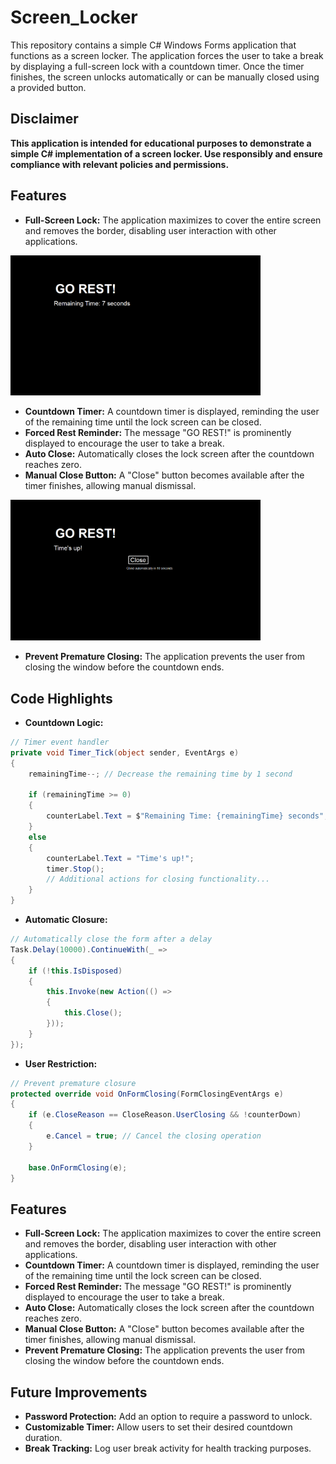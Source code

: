 # Screen_Locker
This repository contains a simple C# Windows Forms application that functions as a screen locker. The application forces the user to take a break by displaying a full-screen lock with a countdown timer. Once the timer finishes, the screen unlocks automatically or can be manually closed using a provided button.
## Disclaimer
**This application is intended for educational purposes to demonstrate a simple C# implementation of a screen locker. Use responsibly and ensure compliance with relevant policies and permissions.**
## Features
- **Full-Screen Lock:** The application maximizes to cover the entire screen and removes the border, disabling user interaction with other applications.
<img src="https://github.com/H-9527/Screen_Locker/blob/main/images/locker.png" alt="locker" width="400"/>

- **Countdown Timer:** A countdown timer is displayed, reminding the user of the remaining time until the lock screen can be closed.
- **Forced Rest Reminder:** The message "GO REST!" is prominently displayed to encourage the user to take a break.
- **Auto Close:** Automatically closes the lock screen after the countdown reaches zero.
- **Manual Close Button:** A "Close" button becomes available after the timer finishes, allowing manual dismissal.
<img src="https://github.com/H-9527/Screen_Locker/blob/main/images/close_tab.png" alt="close_tab" width="400"/>

- **Prevent Premature Closing:** The application prevents the user from closing the window before the countdown ends.
## Code Highlights
- **Countdown Logic:**  
```C#
// Timer event handler
private void Timer_Tick(object sender, EventArgs e)
{
    remainingTime--; // Decrease the remaining time by 1 second

    if (remainingTime >= 0)
    {
        counterLabel.Text = $"Remaining Time: {remainingTime} seconds";
    }
    else
    {
        counterLabel.Text = "Time's up!";
        timer.Stop();
        // Additional actions for closing functionality...
    }
}
```
- **Automatic Closure:**
```C#
// Automatically close the form after a delay
Task.Delay(10000).ContinueWith(_ =>
{
    if (!this.IsDisposed)
    {
        this.Invoke(new Action(() =>
        {
            this.Close();
        }));
    }
});
```
- **User Restriction:**
```C#
// Prevent premature closure
protected override void OnFormClosing(FormClosingEventArgs e)
{
    if (e.CloseReason == CloseReason.UserClosing && !counterDown)
    {
        e.Cancel = true; // Cancel the closing operation
    }

    base.OnFormClosing(e);
}
```
## Features
- **Full-Screen Lock:** The application maximizes to cover the entire screen and removes the border, disabling user interaction with other applications.
- **Countdown Timer:** A countdown timer is displayed, reminding the user of the remaining time until the lock screen can be closed.
- **Forced Rest Reminder:** The message "GO REST!" is prominently displayed to encourage the user to take a break.
- **Auto Close:** Automatically closes the lock screen after the countdown reaches zero.
- **Manual Close Button:** A "Close" button becomes available after the timer finishes, allowing manual dismissal.
- **Prevent Premature Closing:** The application prevents the user from closing the window before the countdown ends.
## Future Improvements
- **Password Protection:** Add an option to require a password to unlock.
- **Customizable Timer:** Allow users to set their desired countdown duration.
- **Break Tracking:** Log user break activity for health tracking purposes.
  
